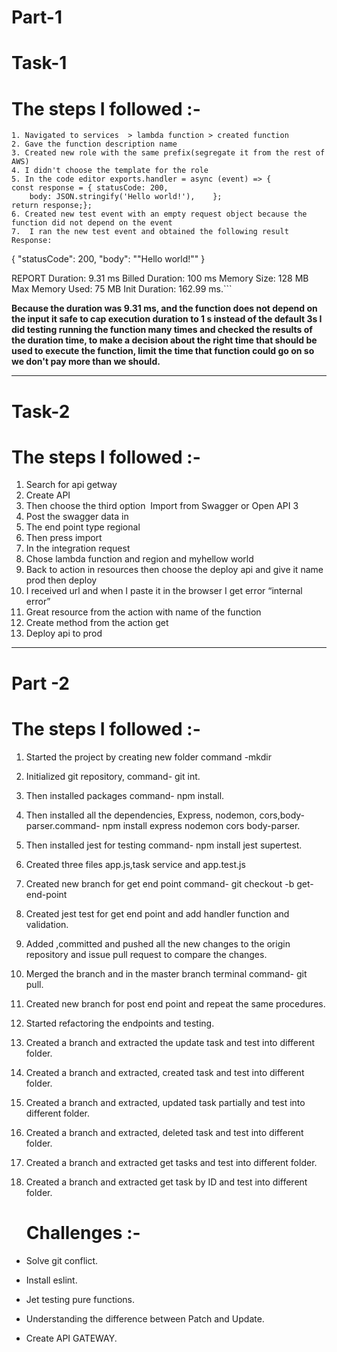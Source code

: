 # Part-1

# Task-1

# The steps I followed :-

    1. Navigated to services  > lambda function > created function
    2. Gave the function description name
    3. Created new role with the same prefix(segregate it from the rest of AWS)
    4. I didn't choose the template for the role
    5. In the code editor exports.handler = async (event) => {
    const response = { statusCode: 200,
        body: JSON.stringify('Hello world!'),    };
    return response;};
    6. Created new test event with an empty request object because the function did not depend on the event
    7.  I ran the new test event and obtained the following result Response:

{
"statusCode": 200,
"body": "\"Hello world!\""
}

REPORT Duration: 9.31 ms Billed Duration: 100 ms Memory Size: 128 MB Max Memory Used: 75 MB Init Duration: 162.99 ms.```

**Because the duration was 9.31 ms, and the function does not depend on the input it safe to cap execution duration to 1 s instead of the default 3s
I did testing running the function many times and checked the results of the duration time, to make a decision about the right time that should be used to execute the function, limit the time that function could go on so we don't pay more than we should.**

---

# Task-2

# The steps I followed :-

1. Search for api getway
2. Create API
3. Then choose the third option  Import from Swagger or Open API 3
4. Post the swagger data in
5. The end point type regional
6. Then press import
7. In the integration request
8. Chose lambda function and region and myhellow world
9. Back to action in resources then choose the deploy api and give it name prod then deploy
10. I received url and when I paste it in the browser I get error “internal error”
11. Great resource from the action with name of the function
12. Create method from the action get
13. Deploy api to prod

---

# Part -2

# The steps I followed :-

1. Started the project by creating new folder command -mkdir
2. Initialized git repository, command- git int.

3. Then installed packages command- npm install.

4. Then installed all the dependencies, Express, nodemon, cors,body-parser.command- npm install express nodemon cors body-parser.

5. Then installed jest for testing command- npm install jest supertest.

6. Created three files app.js,task service and app.test.js

7. Created new branch for get end point command- git checkout -b get-end-point

8. Created jest test for get end point and add handler function and validation.

9. Added ,committed and pushed all the new changes to the origin repository and issue pull request to compare the changes.

10. Merged the branch and in the master branch terminal command- git pull.

11. Created new branch for post end point and repeat the same procedures.

12. Started refactoring the endpoints and testing.

13. Created a branch and extracted the update task and test into different folder.

14. Created a branch and extracted, created task and test into different folder.

15. Created a branch and extracted, updated task partially and test into different folder.

16. Created a branch and extracted, deleted task and test into different folder.

17. Created a branch and extracted get tasks and test into different folder.

18. Created a branch and extracted get task by ID and test into different folder.


    # Challenges :-

- Solve git conflict.

- Install eslint.

- Jet testing pure functions.

- Understanding the difference between Patch and Update.

- Create API GATEWAY.
